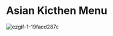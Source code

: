 # Asian Kicthen Menu

![ezgif-1-19facd287c](https://user-images.githubusercontent.com/110517839/186542828-6d283cea-a825-484f-89be-86a889195182.gif)
